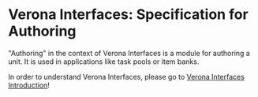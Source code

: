 # Verona Interfaces: Specification for Authoring

"Authoring" in the context of Verona Interfaces is a module for 
authoring a unit. It is used in applications like task pools or item banks.

In order to understand Verona Interfaces, please go 
to [Verona Interfaces Introduction](https://github.com/verona-interfaces/introduction)! 
